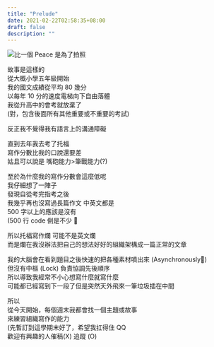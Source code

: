 ```yaml
---
title: "Prelude"
date: 2021-02-22T02:58:35+08:00
draft: false
description: ""
---
```


![比一個 Peace 是為了拍照](hero.jpg "比一個 Peace 是為了拍照")

故事是這樣的<br>
從大概小學五年級開始<br>
我的國文成績從平均 80 幾分<br>
以每年 10 分的速度電梯向下自由落體<br>
我從升高中的會考就放棄了<br>
(對，包含後面所有其他重要或不重要的考試)

反正我不覺得我有語言上的溝通障礙

直到去年我去考了托福<br>
寫作分數比我的口說還要差<br>
姑且可以說是 嘴砲能力>筆戰能力(?)

至於為什麼我的寫作分數會這麼低呢<br>
我仔細想了一陣子<br>
發現自從考完指考之後<br>
我幾乎再也沒寫過長篇作文 中英文都是<br>
500 字以上的應該是沒有<br>
(500 行 code 倒是不少 🤔

所以托福寫作爛 可能不是英文爛<br>
而是爛在我沒辦法把自己的想法好好的組織架構成一篇正常的文章

我的大腦會在看到題目之後快速的把各種素材噴出來 (Asynchronously🤭)<br>
但沒有中樞 (Lock) 負責協調先後順序<br>
所以導致我經常不小心想寫什麼就寫什麼<br>
可能都已經寫到下一段了但是突然天外飛來一筆垃圾插在中間

所以<br>
從今天開始，每個週末我都會找一個主題或故事<br>
來練習組織寫作的能力<br>
(先暫訂到這學期末好了，希望我扛得住 QQ<br>
歡迎有興趣的人催稿(X) 追蹤 (O)
